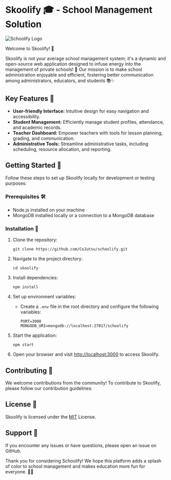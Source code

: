 # Skoolify 🎓 - School Management Solution

![Schoolify Logo](./public/LogoDark.png)

<!-- ![Skoolify Logo](./public/LogoLight.png) -->

Welcome to Skoolify! 🚀

Skoolify is not your average school management system; it's a dynamic and open-source web application designed to infuse energy into the management of private schools! 🌟 Our mission is to make school administration enjoyable and efficient, fostering better communication among administrators, educators, and students 📚✨

## Key Features 🌟

- **User-friendly Interface:** Intuitive design for easy navigation and accessibility.
- **Student Management:** Efficiently manage student profiles, attendance, and academic records.
- **Teacher Dashboard:** Empower teachers with tools for lesson planning, grading, and communication.
- **Administrative Tools:** Streamline administrative tasks, including scheduling, resource allocation, and reporting.

## Getting Started 🚀

Follow these steps to set up Skoolify locally for development or testing purposes:

### Prerequisites 🛠️

- Node.js installed on your machine
- MongoDB installed locally or a connection to a MongoDB database

### Installation 🎉

1. Clone the repository:

   ```
   git clone https://github.com/CoJutsu/schoolify.git
   ```

2. Navigate to the project directory:

   ```
   cd skoolify
   ```

3. Install dependencies:

   ```
   npm install
   ```

4. Set up environment variables:

   - Create a `.env` file in the root directory and configure the following variables:

     ```
     PORT=3000
     MONGODB_URI=mongodb://localhost:27017/schoolify
     ```

5. Start the application:

   ```
   npm start
   ```

6. Open your browser and visit [http://localhost:3000](http://localhost:3000) to access Skoolify.

## Contributing 🤝

We welcome contributions from the community! To contribute to Skoolify, please follow our contribution guidelines.

## License 📝

Skoolify is licensed under the [MIT](LICENSE) License.

## Support 🤔

If you encounter any issues or have questions, please open an issue on GitHub.

Thank you for considering Schoolify! We hope this platform adds a splash of color to school management and makes education more fun for everyone. 🌈✨
